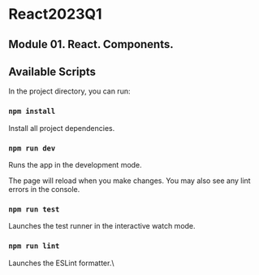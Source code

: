 # React2023Q1

## Module 01. React. Components.

## Available Scripts

In the project directory, you can run:

### `npm install`

Install all project dependencies.

### `npm run dev`

Runs the app in the development mode.

The page will reload when you make changes.
You may also see any lint errors in the console.

### `npm run test`

Launches the test runner in the interactive watch mode.

### `npm run lint`

Launches the ESLint formatter.\
